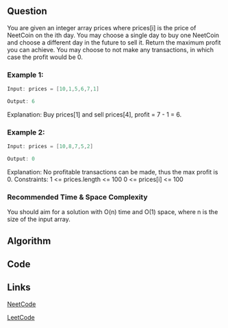 ## Question
You are given an integer array prices where prices[i] is the price of NeetCoin on the ith day.
You may choose a single day to buy one NeetCoin and choose a different day in the future to sell it.
Return the maximum profit you can achieve. You may choose to not make any transactions, in which case the profit would be 0.
### Example 1:


```java
Input: prices = [10,1,5,6,7,1]

Output: 6

```
Explanation: Buy prices[1] and sell prices[4], profit = 7 - 1 = 6.
### Example 2:


```java
Input: prices = [10,8,7,5,2]

Output: 0

```
Explanation: No profitable transactions can be made, thus the max profit is 0.
Constraints:
1 <= prices.length <= 100
0 <= prices[i] <= 100


### Recommended Time & Space Complexity

You should aim for a solution with O(n) time and O(1) space, where n is the size of the input array.






## Algorithm

## Code

## Links

[NeetCode](https://neetcode.io/problems/buy-and-sell-crypto)

[LeetCode](https://leetcode.com/problems/buy-and-sell-crypto)
